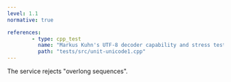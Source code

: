 ```yaml
---
level: 1.1
normative: true

references:
        - type: cpp_test
          name: "Markus Kuhn's UTF-8 decoder capability and stress test:4  Overlong sequences"
          path: "tests/src/unit-unicode1.cpp"
---
```


The service rejects "overlong sequences".